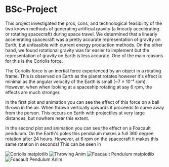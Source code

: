 # BSc-Project
This project investigated the pros, cons, and technological feasibility of the two known
methods of generating artificial gravity (a linearly accelerating or rotating spacecraft) during
space travel. We determined that a linearly accelerating spacecraft was a pretty accurate representation
of gravity on Earth, but unfeasible with current energy production methods. On the other hand, we found rotational gravity
was far easier to implement but the representation of gravity on Earth is less accurate. One of the main reasons for this 
is the Coriolis force.

The Coriolis force is an inertial force experienced by an object in a rotating frame. This is observed on Earth
as the planet rotates however it's effect is minimal as the angular velocity of the Earth is small (~7 × 10⁻⁴ rpm).
However, when when looking at a spaceship rotating at say 6 rpm, the effects are much stronger.

In the first plot and animation you can see the effect of this force on a ball thrown in the air. When thrown vertically upwards
it proceeds to curve away from the person. This occurs on Earth with projectiles at very large distances, but nowhere near this extent.

In the second plot and animation you can see the effect on a Foacault pendulum. On the Earth's poles this pendulum makes a full 360
degree rotation after 24 hours. However, at 6 rpm on the spacecraft it makes this same rotation in seconds! This can be seen in

![Coriolis matplotlib](https://github.com/bcapon/BSc-Project/assets/68614521/0a6f34c3-32a6-4f63-ae28-4959b8f6b37e)
![Throwing Anim](https://github.com/bcapon/BSc-Project/assets/68614521/b97c462b-9627-48cd-95c1-bd00921338ca)
![Foacault Pendulum matplotlib](https://github.com/bcapon/BSc-Project/assets/68614521/0457d504-2d20-4925-abc5-d21ce1a09a57)
![Foacault Pendulum Anim](https://github.com/bcapon/BSc-Project/assets/68614521/a095ed5e-8d84-4727-908b-8651070c14a6)


